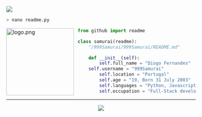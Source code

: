 <a href="https://www.linkedin.com/in/diogo-fernandes-0649a0168/">
  <img src="https://img.shields.io/badge/linkedin-%230077B5.svg?&style=for-the-badge&logo=linkedin&logoColor=white">
</a>

```zsh
> nano readme.py
```

<img align="left" src="https://avatars.githubusercontent.com/u/58195904" alt="logo.png" width="180" height="180" style="margin-right: 10px"  /> 

```py
from github import readme

class samurai(readme):
    "/999Samurai/999Samurai/README.md"

    def __init__(self):
        self.full_name = "Diogo Fernandes"
	self.username = "999Samurai"
        self.location = "Portugal"
        self.age = "19, Born 31 July 2003"
        self.languages = "Python, Javascript (Node.js, Angular && Vue), PHP"
        self.occupation = "Full-Stack developer && Software engineering student"
```


---
<p align="center"><img src="https://komarev.com/ghpvc/?username=999Samurai&style=flat-square" /></p>
